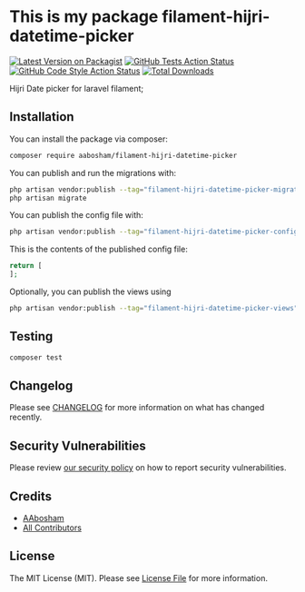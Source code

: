 # This is my package filament-hijri-datetime-picker

[![Latest Version on Packagist](https://img.shields.io/packagist/v/aabosham/filament-hijri-datetime-picker.svg?style=flat-square)](https://packagist.org/packages/aabosham/filament-hijri-datetime-picker)
[![GitHub Tests Action Status](https://img.shields.io/github/workflow/status/aabosham/filament-hijri-datetime-picker/run-tests?label=tests)](https://github.com/aabosham/filament-hijri-datetime-picker/actions?query=workflow%3Arun-tests+branch%3Amain)
[![GitHub Code Style Action Status](https://img.shields.io/github/workflow/status/aabosham/filament-hijri-datetime-picker/Check%20&%20fix%20styling?label=code%20style)](https://github.com/aabosham/filament-hijri-datetime-picker/actions?query=workflow%3A"Check+%26+fix+styling"+branch%3Amain)
[![Total Downloads](https://img.shields.io/packagist/dt/aabosham/filament-hijri-datetime-picker.svg?style=flat-square)](https://packagist.org/packages/aabosham/filament-hijri-datetime-picker)

Hijri Date picker for laravel filament;

## Installation

You can install the package via composer:

```bash
composer require aabosham/filament-hijri-datetime-picker
```

You can publish and run the migrations with:

```bash
php artisan vendor:publish --tag="filament-hijri-datetime-picker-migrations"
php artisan migrate
```

You can publish the config file with:

```bash
php artisan vendor:publish --tag="filament-hijri-datetime-picker-config"
```

This is the contents of the published config file:

```php
return [
];
```

Optionally, you can publish the views using

```bash
php artisan vendor:publish --tag="filament-hijri-datetime-picker-views"
```

## Testing

```bash
composer test
```

## Changelog

Please see [CHANGELOG](CHANGELOG.md) for more information on what has changed recently.

## Security Vulnerabilities

Please review [our security policy](../../security/policy) on how to report security vulnerabilities.

## Credits

- [AAbosham](https://github.com/AAbosham)
- [All Contributors](../../contributors)

## License

The MIT License (MIT). Please see [License File](LICENSE.md) for more information.
